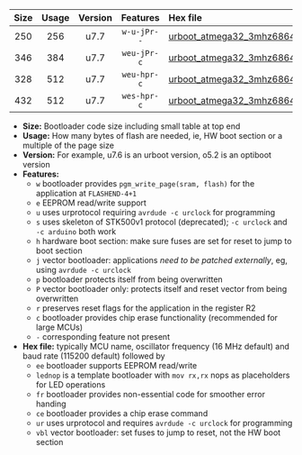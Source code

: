 |Size|Usage|Version|Features|Hex file|
|:-:|:-:|:-:|:-:|:--|
|250|256|u7.7|`w-u-jPr--`|[urboot_atmega32_3mhz6864_19200bps_lednop_fr_ur_vbl.hex](https://raw.githubusercontent.com/stefanrueger/urboot.hex/main/mcus/atmega32/fcpu_3mhz6864/19200_bps/urboot_atmega32_3mhz6864_19200bps_lednop_fr_ur_vbl.hex)|
|346|384|u7.7|`weu-jPr-c`|[urboot_atmega32_3mhz6864_19200bps_ee_lednop_fr_ce_ur_vbl.hex](https://raw.githubusercontent.com/stefanrueger/urboot.hex/main/mcus/atmega32/fcpu_3mhz6864/19200_bps/urboot_atmega32_3mhz6864_19200bps_ee_lednop_fr_ce_ur_vbl.hex)|
|328|512|u7.7|`weu-hpr-c`|[urboot_atmega32_3mhz6864_19200bps_ee_lednop_fr_ce_ur.hex](https://raw.githubusercontent.com/stefanrueger/urboot.hex/main/mcus/atmega32/fcpu_3mhz6864/19200_bps/urboot_atmega32_3mhz6864_19200bps_ee_lednop_fr_ce_ur.hex)|
|432|512|u7.7|`wes-hpr-c`|[urboot_atmega32_3mhz6864_19200bps_ee_lednop_fr_ce.hex](https://raw.githubusercontent.com/stefanrueger/urboot.hex/main/mcus/atmega32/fcpu_3mhz6864/19200_bps/urboot_atmega32_3mhz6864_19200bps_ee_lednop_fr_ce.hex)|

- **Size:** Bootloader code size including small table at top end
- **Usage:** How many bytes of flash are needed, ie, HW boot section or a multiple of the page size
- **Version:** For example, u7.6 is an urboot version, o5.2 is an optiboot version
- **Features:**
  + `w` bootloader provides `pgm_write_page(sram, flash)` for the application at `FLASHEND-4+1`
  + `e` EEPROM read/write support
  + `u` uses urprotocol requiring `avrdude -c urclock` for programming
  + `s` uses skeleton of STK500v1 protocol (deprecated); `-c urclock` and `-c arduino` both work
  + `h` hardware boot section: make sure fuses are set for reset to jump to boot section
  + `j` vector bootloader: applications *need to be patched externally*, eg, using `avrdude -c urclock`
  + `p` bootloader protects itself from being overwritten
  + `P` vector bootloader only: protects itself and reset vector from being overwritten
  + `r` preserves reset flags for the application in the register R2
  + `c` bootloader provides chip erase functionality (recommended for large MCUs)
  + `-` corresponding feature not present
- **Hex file:** typically MCU name, oscillator frequency (16 MHz default) and baud rate (115200 default) followed by
  + `ee` bootloader supports EEPROM read/write
  + `lednop` is a template bootloader with `mov rx,rx` nops as placeholders for LED operations
  + `fr` bootloader provides non-essential code for smoother error handing
  + `ce` bootloader provides a chip erase command
  + `ur` uses urprotocol and requires `avrdude -c urclock` for programming
  + `vbl` vector bootloader: set fuses to jump to reset, not the HW boot section

